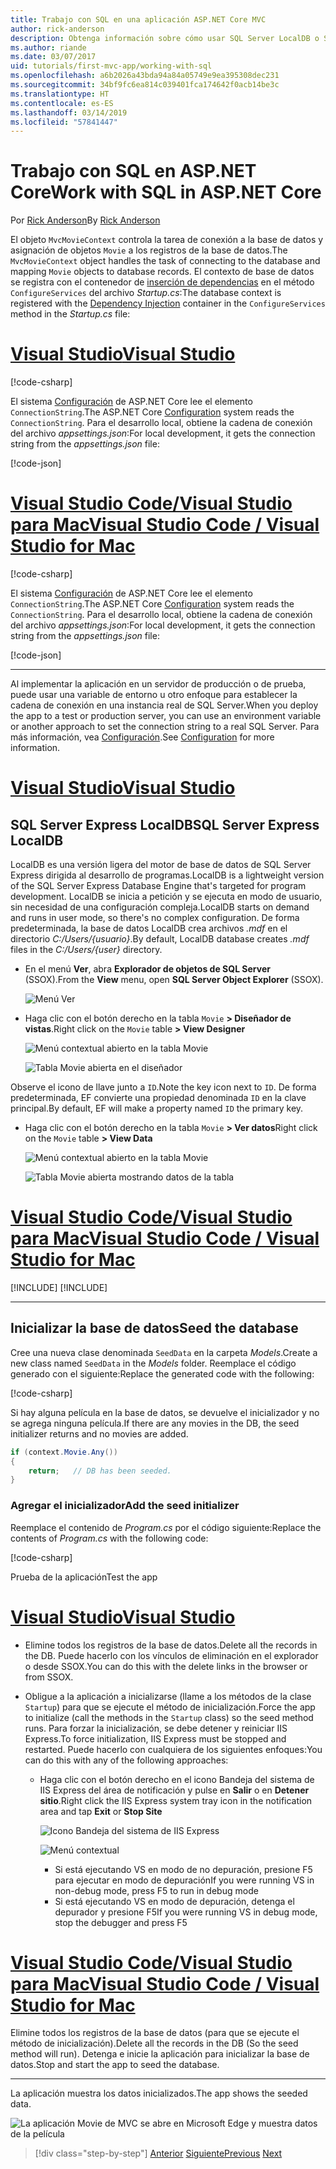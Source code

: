 ```yaml
---
title: Trabajo con SQL en una aplicación ASP.NET Core MVC
author: rick-anderson
description: Obtenga información sobre cómo usar SQL Server LocalDB o SQLite en una aplicación ASP.NET Core MVC.
ms.author: riande
ms.date: 03/07/2017
uid: tutorials/first-mvc-app/working-with-sql
ms.openlocfilehash: a6b2026a43bda94a84a05749e9ea395308dec231
ms.sourcegitcommit: 34bf9fc6ea814c039401fca174642f0acb14be3c
ms.translationtype: HT
ms.contentlocale: es-ES
ms.lasthandoff: 03/14/2019
ms.locfileid: "57841447"
---
```

# <a name="work-with-sql-in-aspnet-core"></a><span data-ttu-id="84e44-103">Trabajo con SQL en ASP.NET Core</span><span class="sxs-lookup"><span data-stu-id="84e44-103">Work with SQL in ASP.NET Core</span></span>

<span data-ttu-id="84e44-104">Por [Rick Anderson](https://twitter.com/RickAndMSFT)</span><span class="sxs-lookup"><span data-stu-id="84e44-104">By [Rick Anderson](https://twitter.com/RickAndMSFT)</span></span>

<span data-ttu-id="84e44-105">El objeto `MvcMovieContext` controla la tarea de conexión a la base de datos y asignación de objetos `Movie` a los registros de la base de datos.</span><span class="sxs-lookup"><span data-stu-id="84e44-105">The `MvcMovieContext` object handles the task of connecting to the database and mapping `Movie` objects to database records.</span></span> <span data-ttu-id="84e44-106">El contexto de base de datos se registra con el contenedor de [inserción de dependencias](xref:fundamentals/dependency-injection) en el método `ConfigureServices` del archivo *Startup.cs*:</span><span class="sxs-lookup"><span data-stu-id="84e44-106">The database context is registered with the [Dependency Injection](xref:fundamentals/dependency-injection) container in the `ConfigureServices` method in the *Startup.cs* file:</span></span>

<!-- VS -------------------------->
# <a name="visual-studiotabvisual-studio"></a>[<span data-ttu-id="84e44-107">Visual Studio</span><span class="sxs-lookup"><span data-stu-id="84e44-107">Visual Studio</span></span>](#tab/visual-studio)

[!code-csharp[](~/tutorials/first-mvc-app/start-mvc/sample/MvcMovie22/Startup.cs?name=snippet_ConfigureServices&highlight=13-99)]

<span data-ttu-id="84e44-108">El sistema [Configuración](xref:fundamentals/configuration/index) de ASP.NET Core lee el elemento `ConnectionString`.</span><span class="sxs-lookup"><span data-stu-id="84e44-108">The ASP.NET Core [Configuration](xref:fundamentals/configuration/index) system reads the `ConnectionString`.</span></span> <span data-ttu-id="84e44-109">Para el desarrollo local, obtiene la cadena de conexión del archivo *appsettings.json*:</span><span class="sxs-lookup"><span data-stu-id="84e44-109">For local development, it gets the connection string from the *appsettings.json* file:</span></span>

[!code-json[](start-mvc/sample/MvcMovie/appsettings.json?highlight=2&range=8-10)]

<!-- Code -------------------------->
# <a name="visual-studio-code--visual-studio-for-mactabvisual-studio-codevisual-studio-mac"></a>[<span data-ttu-id="84e44-110">Visual Studio Code/Visual Studio para Mac</span><span class="sxs-lookup"><span data-stu-id="84e44-110">Visual Studio Code / Visual Studio for Mac</span></span>](#tab/visual-studio-code+visual-studio-mac)

[!code-csharp[](~/tutorials/first-mvc-app/start-mvc/sample/MvcMovie22/Startup.cs?name=snippet_UseSqlite&highlight=11-12)]

<span data-ttu-id="84e44-111">El sistema [Configuración](xref:fundamentals/configuration/index) de ASP.NET Core lee el elemento `ConnectionString`.</span><span class="sxs-lookup"><span data-stu-id="84e44-111">The ASP.NET Core [Configuration](xref:fundamentals/configuration/index) system reads the `ConnectionString`.</span></span> <span data-ttu-id="84e44-112">Para el desarrollo local, obtiene la cadena de conexión del archivo *appsettings.json*:</span><span class="sxs-lookup"><span data-stu-id="84e44-112">For local development, it gets the connection string from the *appsettings.json* file:</span></span>

[!code-json[](~/tutorials/first-mvc-app/start-mvc/sample/MvcMovie22/appsettingsSQLite.json?highlight=2&range=8-10)]

---  
<!-- End of VS tabs -->

<span data-ttu-id="84e44-113">Al implementar la aplicación en un servidor de producción o de prueba, puede usar una variable de entorno u otro enfoque para establecer la cadena de conexión en una instancia real de SQL Server.</span><span class="sxs-lookup"><span data-stu-id="84e44-113">When you deploy the app to a test or production server, you can use an environment variable or another approach to set the connection string to a real SQL Server.</span></span> <span data-ttu-id="84e44-114">Para más información, vea [Configuración](xref:fundamentals/configuration/index).</span><span class="sxs-lookup"><span data-stu-id="84e44-114">See [Configuration](xref:fundamentals/configuration/index) for more information.</span></span>

<!-- VS -------------------------->
# <a name="visual-studiotabvisual-studio"></a>[<span data-ttu-id="84e44-115">Visual Studio</span><span class="sxs-lookup"><span data-stu-id="84e44-115">Visual Studio</span></span>](#tab/visual-studio)

## <a name="sql-server-express-localdb"></a><span data-ttu-id="84e44-116">SQL Server Express LocalDB</span><span class="sxs-lookup"><span data-stu-id="84e44-116">SQL Server Express LocalDB</span></span>

<span data-ttu-id="84e44-117">LocalDB es una versión ligera del motor de base de datos de SQL Server Express dirigida al desarrollo de programas.</span><span class="sxs-lookup"><span data-stu-id="84e44-117">LocalDB is a lightweight version of the SQL Server Express Database Engine that's targeted for program development.</span></span> <span data-ttu-id="84e44-118">LocalDB se inicia a petición y se ejecuta en modo de usuario, sin necesidad de una configuración compleja.</span><span class="sxs-lookup"><span data-stu-id="84e44-118">LocalDB starts on demand and runs in user mode, so there's no complex configuration.</span></span> <span data-ttu-id="84e44-119">De forma predeterminada, la base de datos LocalDB crea archivos *.mdf* en el directorio *C:/Users/{usuario}*.</span><span class="sxs-lookup"><span data-stu-id="84e44-119">By default, LocalDB database creates *.mdf* files in the *C:/Users/{user}* directory.</span></span>

* <span data-ttu-id="84e44-120">En el menú **Ver**, abra **Explorador de objetos de SQL Server** (SSOX).</span><span class="sxs-lookup"><span data-stu-id="84e44-120">From the **View** menu, open **SQL Server Object Explorer** (SSOX).</span></span>

  ![Menú Ver](working-with-sql/_static/ssox.png)

* <span data-ttu-id="84e44-122">Haga clic con el botón derecho en la tabla `Movie` **> Diseñador de vistas**.</span><span class="sxs-lookup"><span data-stu-id="84e44-122">Right click on the `Movie` table **> View Designer**</span></span>

  ![Menú contextual abierto en la tabla Movie](working-with-sql/_static/design.png)

  ![Tabla Movie abierta en el diseñador](working-with-sql/_static/dv.png)

<span data-ttu-id="84e44-125">Observe el icono de llave junto a `ID`.</span><span class="sxs-lookup"><span data-stu-id="84e44-125">Note the key icon next to `ID`.</span></span> <span data-ttu-id="84e44-126">De forma predeterminada, EF convierte una propiedad denominada `ID` en la clave principal.</span><span class="sxs-lookup"><span data-stu-id="84e44-126">By default, EF will make a property named `ID` the primary key.</span></span>

* <span data-ttu-id="84e44-127">Haga clic con el botón derecho en la tabla `Movie` **> Ver datos**</span><span class="sxs-lookup"><span data-stu-id="84e44-127">Right click on the `Movie` table **> View Data**</span></span>

  ![Menú contextual abierto en la tabla Movie](working-with-sql/_static/ssox2.png)

  ![Tabla Movie abierta mostrando datos de la tabla](working-with-sql/_static/vd22.png)

# <a name="visual-studio-code--visual-studio-for-mactabvisual-studio-codevisual-studio-mac"></a>[<span data-ttu-id="84e44-130">Visual Studio Code/Visual Studio para Mac</span><span class="sxs-lookup"><span data-stu-id="84e44-130">Visual Studio Code / Visual Studio for Mac</span></span>](#tab/visual-studio-code+visual-studio-mac)

[!INCLUDE[](~/includes/rp/sqlite.md)]
[!INCLUDE[](~/includes/RP-mvc-shared/sqlite-warn.md)]

---  
<!-- End of VS tabs -->

## <a name="seed-the-database"></a><span data-ttu-id="84e44-131">Inicializar la base de datos</span><span class="sxs-lookup"><span data-stu-id="84e44-131">Seed the database</span></span>

<span data-ttu-id="84e44-132">Cree una nueva clase denominada `SeedData` en la carpeta *Models*.</span><span class="sxs-lookup"><span data-stu-id="84e44-132">Create a new class named `SeedData` in the *Models* folder.</span></span> <span data-ttu-id="84e44-133">Reemplace el código generado con el siguiente:</span><span class="sxs-lookup"><span data-stu-id="84e44-133">Replace the generated code with the following:</span></span>

[!code-csharp[](~/tutorials/first-mvc-app/start-mvc/sample/MvcMovie22/Models/SeedData.cs?name=snippet_1)]

<span data-ttu-id="84e44-134">Si hay alguna película en la base de datos, se devuelve el inicializador y no se agrega ninguna película.</span><span class="sxs-lookup"><span data-stu-id="84e44-134">If there are any movies in the DB, the seed initializer returns and no movies are added.</span></span>

```csharp
if (context.Movie.Any())
{
    return;   // DB has been seeded.
}
```

<a name="si"></a>
### <a name="add-the-seed-initializer"></a><span data-ttu-id="84e44-135">Agregar el inicializador</span><span class="sxs-lookup"><span data-stu-id="84e44-135">Add the seed initializer</span></span>

<span data-ttu-id="84e44-136">Reemplace el contenido de *Program.cs* por el código siguiente:</span><span class="sxs-lookup"><span data-stu-id="84e44-136">Replace the contents of *Program.cs* with the following code:</span></span>

[!code-csharp[](~/tutorials/first-mvc-app/start-mvc/sample/MvcMovie22/Program.cs)]

<span data-ttu-id="84e44-137">Prueba de la aplicación</span><span class="sxs-lookup"><span data-stu-id="84e44-137">Test the app</span></span>

<!-- VS -------------------------->
# <a name="visual-studiotabvisual-studio"></a>[<span data-ttu-id="84e44-138">Visual Studio</span><span class="sxs-lookup"><span data-stu-id="84e44-138">Visual Studio</span></span>](#tab/visual-studio)

* <span data-ttu-id="84e44-139">Elimine todos los registros de la base de datos.</span><span class="sxs-lookup"><span data-stu-id="84e44-139">Delete all the records in the DB.</span></span> <span data-ttu-id="84e44-140">Puede hacerlo con los vínculos de eliminación en el explorador o desde SSOX.</span><span class="sxs-lookup"><span data-stu-id="84e44-140">You can do this with the delete links in the browser or from SSOX.</span></span>
* <span data-ttu-id="84e44-141">Obligue a la aplicación a inicializarse (llame a los métodos de la clase `Startup`) para que se ejecute el método de inicialización.</span><span class="sxs-lookup"><span data-stu-id="84e44-141">Force the app to initialize (call the methods in the `Startup` class) so the seed method runs.</span></span> <span data-ttu-id="84e44-142">Para forzar la inicialización, se debe detener y reiniciar IIS Express.</span><span class="sxs-lookup"><span data-stu-id="84e44-142">To force initialization, IIS Express must be stopped and restarted.</span></span> <span data-ttu-id="84e44-143">Puede hacerlo con cualquiera de los siguientes enfoques:</span><span class="sxs-lookup"><span data-stu-id="84e44-143">You can do this with any of the following approaches:</span></span>

  * <span data-ttu-id="84e44-144">Haga clic con el botón derecho en el icono Bandeja del sistema de IIS Express del área de notificación y pulse en **Salir** o en **Detener sitio**.</span><span class="sxs-lookup"><span data-stu-id="84e44-144">Right click the IIS Express system tray icon in the notification area and tap **Exit** or **Stop Site**</span></span>

    ![Icono Bandeja del sistema de IIS Express](working-with-sql/_static/iisExIcon.png)

    ![Menú contextual](working-with-sql/_static/stopIIS.png)

    * <span data-ttu-id="84e44-147">Si está ejecutando VS en modo de no depuración, presione F5 para ejecutar en modo de depuración</span><span class="sxs-lookup"><span data-stu-id="84e44-147">If you were running VS in non-debug mode, press F5 to run in debug mode</span></span>
    * <span data-ttu-id="84e44-148">Si está ejecutando VS en modo de depuración, detenga el depurador y presione F5</span><span class="sxs-lookup"><span data-stu-id="84e44-148">If you were running VS in debug mode, stop the debugger and press F5</span></span>

<!-- Code -------------------------->
# <a name="visual-studio-code--visual-studio-for-mactabvisual-studio-codevisual-studio-mac"></a>[<span data-ttu-id="84e44-149">Visual Studio Code/Visual Studio para Mac</span><span class="sxs-lookup"><span data-stu-id="84e44-149">Visual Studio Code / Visual Studio for Mac</span></span>](#tab/visual-studio-code+visual-studio-mac)

<span data-ttu-id="84e44-150">Elimine todos los registros de la base de datos (para que se ejecute el método de inicialización).</span><span class="sxs-lookup"><span data-stu-id="84e44-150">Delete all the records in the DB (So the seed method will run).</span></span> <span data-ttu-id="84e44-151">Detenga e inicie la aplicación para inicializar la base de datos.</span><span class="sxs-lookup"><span data-stu-id="84e44-151">Stop and start the app to seed the database.</span></span>

---  
<!-- End of VS tabs -->

<span data-ttu-id="84e44-152">La aplicación muestra los datos inicializados.</span><span class="sxs-lookup"><span data-stu-id="84e44-152">The app shows the seeded data.</span></span>

![La aplicación Movie de MVC se abre en Microsoft Edge y muestra datos de la película](working-with-sql/_static/m55.png)

> [!div class="step-by-step"]
> <span data-ttu-id="84e44-154">[Anterior](adding-model.md)
> [Siguiente](controller-methods-views.md)</span><span class="sxs-lookup"><span data-stu-id="84e44-154">[Previous](adding-model.md)
[Next](controller-methods-views.md)</span></span>  
